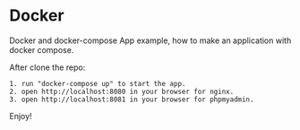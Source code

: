# Docker
Docker and docker-compose App example, how to make an application with docker compose.

After clone the repo:

    1. run "docker-compose up" to start the app.
    2. open http://localhost:8080 in your browser for nginx.
    3. open http://localhost:8081 in your browser for phpmyadmin.

Enjoy!
